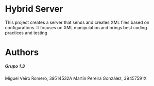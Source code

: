 # Hybrid Server

This project creates a server that sends and creates XML files based on configurations. It focuses on XML manipulation and brings best coding practices and testing.

# Authors
##### Grupo 1.3
Miguel Veiro Romero, 39514532A
Martín Pereira González, 39457591X
